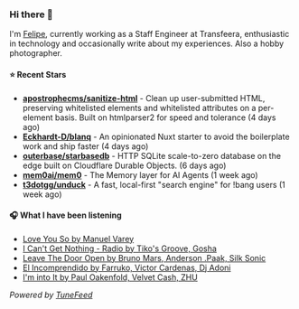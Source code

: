 ### Hi there 👋

I'm [Felipe](https://felipevm.com), currently working as a Staff Engineer at Transfeera, enthusiastic in technology and occasionally write about my experiences. Also a hobby photographer.

#### ⭐ Recent Stars
- **[apostrophecms/sanitize-html](https://github.com/apostrophecms/sanitize-html)** - Clean up user-submitted HTML, preserving whitelisted elements and whitelisted attributes on a per-element basis. Built on htmlparser2 for speed and tolerance (4 days ago)
- **[Eckhardt-D/blanq](https://github.com/Eckhardt-D/blanq)** - An opinionated Nuxt starter to avoid the boilerplate work and ship faster (4 days ago)
- **[outerbase/starbasedb](https://github.com/outerbase/starbasedb)** - HTTP SQLite scale-to-zero database on the edge built on Cloudflare Durable Objects. (6 days ago)
- **[mem0ai/mem0](https://github.com/mem0ai/mem0)** - The Memory layer for AI Agents (1 week ago)
- **[t3dotgg/unduck](https://github.com/t3dotgg/unduck)** - A fast, local-first &#34;search engine&#34; for !bang users (1 week ago)

#### 🎧 What I have been listening
- [Love You So by Manuel Varey](https://open.spotify.com/track/3wILe1tPSi2yYpgptC9tyj)
- [I Can&#39;t Get Nothing - Radio by Tiko&#39;s Groove, Gosha](https://open.spotify.com/track/2loRALVpIwCGPgqykI6tPQ)
- [Leave The Door Open by Bruno Mars, Anderson .Paak, Silk Sonic](https://open.spotify.com/track/02VBYrHfVwfEWXk5DXyf0T)
- [El Incomprendido by Farruko, Victor Cardenas, Dj Adoni](https://open.spotify.com/track/2mL37yB3f3Lfy4iiXV02Qf)
- [I&#39;m into It by Paul Oakenfold, Velvet Cash, ZHU](https://open.spotify.com/track/2cNgIYARHDDUrFsguos6Bo)

_Powered by [TuneFeed](https://tunefeed.app?ref=github.com)_
